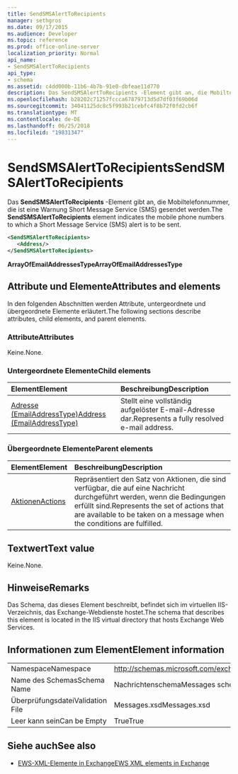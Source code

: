 ```yaml
---
title: SendSMSAlertToRecipients
manager: sethgros
ms.date: 09/17/2015
ms.audience: Developer
ms.topic: reference
ms.prod: office-online-server
localization_priority: Normal
api_name:
- SendSMSAlertToRecipients
api_type:
- schema
ms.assetid: c4dd000b-11b6-4b7b-91e0-dbfeae11d770
description: Das SendSMSAlertToRecipients -Element gibt an, die Mobiltelefonnummer, die ist eine Warnung Short Message Service (SMS) gesendet werden.
ms.openlocfilehash: b28202c71257fccca67879713d5d7df03f69b06d
ms.sourcegitcommit: 34041125dc8c5f993b21cebfc4f8b72f0fd2cb6f
ms.translationtype: MT
ms.contentlocale: de-DE
ms.lasthandoff: 06/25/2018
ms.locfileid: "19831347"
---
```

# <a name="sendsmsalerttorecipients"></a><span data-ttu-id="f2b56-103">SendSMSAlertToRecipients</span><span class="sxs-lookup"><span data-stu-id="f2b56-103">SendSMSAlertToRecipients</span></span>

<span data-ttu-id="f2b56-104">Das **SendSMSAlertToRecipients** -Element gibt an, die Mobiltelefonnummer, die ist eine Warnung Short Message Service (SMS) gesendet werden.</span><span class="sxs-lookup"><span data-stu-id="f2b56-104">The **SendSMSAlertToRecipients** element indicates the mobile phone numbers to which a Short Message Service (SMS) alert is to be sent.</span></span> 
  
```XML
<SendSMSAlertToRecipients>
   <Address/>
</SendSMSAlertToRecipients>
```

 <span data-ttu-id="f2b56-105">**ArrayOfEmailAddressesType**</span><span class="sxs-lookup"><span data-stu-id="f2b56-105">**ArrayOfEmailAddressesType**</span></span>
## <a name="attributes-and-elements"></a><span data-ttu-id="f2b56-106">Attribute und Elemente</span><span class="sxs-lookup"><span data-stu-id="f2b56-106">Attributes and elements</span></span>

<span data-ttu-id="f2b56-107">In den folgenden Abschnitten werden Attribute, untergeordnete und übergeordnete Elemente erläutert.</span><span class="sxs-lookup"><span data-stu-id="f2b56-107">The following sections describe attributes, child elements, and parent elements.</span></span>
  
### <a name="attributes"></a><span data-ttu-id="f2b56-108">Attribute</span><span class="sxs-lookup"><span data-stu-id="f2b56-108">Attributes</span></span>

<span data-ttu-id="f2b56-109">Keine.</span><span class="sxs-lookup"><span data-stu-id="f2b56-109">None.</span></span>
  
### <a name="child-elements"></a><span data-ttu-id="f2b56-110">Untergeordnete Elemente</span><span class="sxs-lookup"><span data-stu-id="f2b56-110">Child elements</span></span>

|<span data-ttu-id="f2b56-111">**Element**</span><span class="sxs-lookup"><span data-stu-id="f2b56-111">**Element**</span></span>|<span data-ttu-id="f2b56-112">**Beschreibung**</span><span class="sxs-lookup"><span data-stu-id="f2b56-112">**Description**</span></span>|
|:-----|:-----|
|[<span data-ttu-id="f2b56-113">Adresse (EmailAddressType)</span><span class="sxs-lookup"><span data-stu-id="f2b56-113">Address (EmailAddressType)</span></span>](address-emailaddresstype.md) <br/> |<span data-ttu-id="f2b56-114">Stellt eine vollständig aufgelöster E-mail-Adresse dar.</span><span class="sxs-lookup"><span data-stu-id="f2b56-114">Represents a fully resolved e-mail address.</span></span>  <br/> |
   
### <a name="parent-elements"></a><span data-ttu-id="f2b56-115">Übergeordnete Elemente</span><span class="sxs-lookup"><span data-stu-id="f2b56-115">Parent elements</span></span>

|<span data-ttu-id="f2b56-116">**Element**</span><span class="sxs-lookup"><span data-stu-id="f2b56-116">**Element**</span></span>|<span data-ttu-id="f2b56-117">**Beschreibung**</span><span class="sxs-lookup"><span data-stu-id="f2b56-117">**Description**</span></span>|
|:-----|:-----|
|[<span data-ttu-id="f2b56-118">Aktionen</span><span class="sxs-lookup"><span data-stu-id="f2b56-118">Actions</span></span>](actions.md) <br/> |<span data-ttu-id="f2b56-119">Repräsentiert den Satz von Aktionen, die sind verfügbar, die auf eine Nachricht durchgeführt werden, wenn die Bedingungen erfüllt sind.</span><span class="sxs-lookup"><span data-stu-id="f2b56-119">Represents the set of actions that are available to be taken on a message when the conditions are fulfilled.</span></span>  <br/> |
   
## <a name="text-value"></a><span data-ttu-id="f2b56-120">Textwert</span><span class="sxs-lookup"><span data-stu-id="f2b56-120">Text value</span></span>

<span data-ttu-id="f2b56-121">Keine.</span><span class="sxs-lookup"><span data-stu-id="f2b56-121">None.</span></span>
  
## <a name="remarks"></a><span data-ttu-id="f2b56-122">Hinweise</span><span class="sxs-lookup"><span data-stu-id="f2b56-122">Remarks</span></span>

<span data-ttu-id="f2b56-123">Das Schema, das dieses Element beschreibt, befindet sich im virtuellen IIS-Verzeichnis, das Exchange-Webdienste hostet.</span><span class="sxs-lookup"><span data-stu-id="f2b56-123">The schema that describes this element is located in the IIS virtual directory that hosts Exchange Web Services.</span></span>
  
## <a name="element-information"></a><span data-ttu-id="f2b56-124">Informationen zum Element</span><span class="sxs-lookup"><span data-stu-id="f2b56-124">Element information</span></span>

|||
|:-----|:-----|
|<span data-ttu-id="f2b56-125">Namespace</span><span class="sxs-lookup"><span data-stu-id="f2b56-125">Namespace</span></span>  <br/> |http://schemas.microsoft.com/exchange/services/2006/messages  <br/> |
|<span data-ttu-id="f2b56-126">Name des Schemas</span><span class="sxs-lookup"><span data-stu-id="f2b56-126">Schema Name</span></span>  <br/> |<span data-ttu-id="f2b56-127">Nachrichtenschema</span><span class="sxs-lookup"><span data-stu-id="f2b56-127">Messages schema</span></span>  <br/> |
|<span data-ttu-id="f2b56-128">Überprüfungsdatei</span><span class="sxs-lookup"><span data-stu-id="f2b56-128">Validation File</span></span>  <br/> |<span data-ttu-id="f2b56-129">Messages.xsd</span><span class="sxs-lookup"><span data-stu-id="f2b56-129">Messages.xsd</span></span>  <br/> |
|<span data-ttu-id="f2b56-130">Leer kann sein</span><span class="sxs-lookup"><span data-stu-id="f2b56-130">Can be Empty</span></span>  <br/> |<span data-ttu-id="f2b56-131">True</span><span class="sxs-lookup"><span data-stu-id="f2b56-131">True</span></span>  <br/> |
   
## <a name="see-also"></a><span data-ttu-id="f2b56-132">Siehe auch</span><span class="sxs-lookup"><span data-stu-id="f2b56-132">See also</span></span>



- [<span data-ttu-id="f2b56-133">EWS-XML-Elemente in Exchange</span><span class="sxs-lookup"><span data-stu-id="f2b56-133">EWS XML elements in Exchange</span></span>](ews-xml-elements-in-exchange.md)

